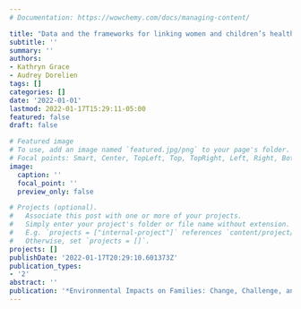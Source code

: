 ```yaml
---
# Documentation: https://wowchemy.com/docs/managing-content/

title: "Data and the frameworks for linking women and children’s health to climate change"
subtitle: ''
summary: ''
authors:
- Kathryn Grace
- Audrey Dorelien
tags: []
categories: []
date: '2022-01-01'
lastmod: 2022-01-17T15:29:11-05:00
featured: false
draft: false

# Featured image
# To use, add an image named `featured.jpg/png` to your page's folder.
# Focal points: Smart, Center, TopLeft, Top, TopRight, Left, Right, BottomLeft, Bottom, BottomRight.
image:
  caption: ''
  focal_point: ''
  preview_only: false

# Projects (optional).
#   Associate this post with one or more of your projects.
#   Simply enter your project's folder or file name without extension.
#   E.g. `projects = ["internal-project"]` references `content/project/deep-learning/index.md`.
#   Otherwise, set `projects = []`.
projects: []
publishDate: '2022-01-17T20:29:10.601373Z'
publication_types:
- '2'
abstract: ''
publication: '*Environmental Impacts on Families: Change, Challenge, and Adaptation*'
---
```

